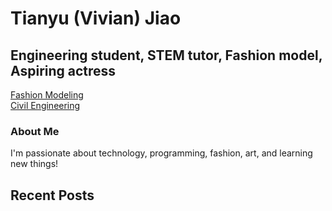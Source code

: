 # Tianyu (Vivian) Jiao

## Engineering student, STEM tutor, Fashion model, Aspiring actress
[Fashion Modeling](modeling.md) <br>
[Civil Engineering](civileng.md)


### About Me

I'm passionate about technology, programming, fashion, art, and learning new things!



## Recent Posts

